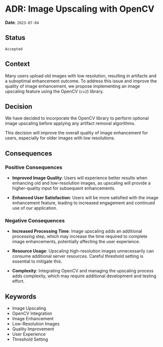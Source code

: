 # ADR: Image Upscaling with OpenCV

**Date**: `2023-07-04`

## Status

`Accepted`

## Context

Many users upload old images with low resolution, resulting in artifacts and a suboptimal enhancement outcome. To address this issue and improve the quality of image enhancement, we propose implementing an image upscaling feature using the OpenCV (`cv2`) library.

## Decision

We have decided to incorporate the OpenCV library to perform optional image upscaling before applying any artifact removal algorithms.

This decision will improve the overall quality of image enhancement for users, especially for older images with low resolutions.

## Consequences

### Positive Consequences

- **Improved Image Quality**: Users will experience better results when enhancing old and low-resolution images, as upscaling will provide a higher-quality input for subsequent enhancements.

- **Enhanced User Satisfaction**: Users will be more satisfied with the image enhancement feature, leading to increased engagement and continued use of our application.

### Negative Consequences

- **Increased Processing Time**: Image upscaling adds an additional processing step, which may increase the time required to complete image enhancements, potentially affecting the user experience.

- **Resource Usage**: Upscaling high-resolution images unnecessarily can consume additional server resources. Careful threshold setting is essential to mitigate this.

- **Complexity**: Integrating OpenCV and managing the upscaling process adds complexity, which may require additional development and testing effort.

## Keywords

- Image Upscaling
- OpenCV Integration
- Image Enhancement
- Low-Resolution Images
- Quality Improvement
- User Experience
- Threshold Setting